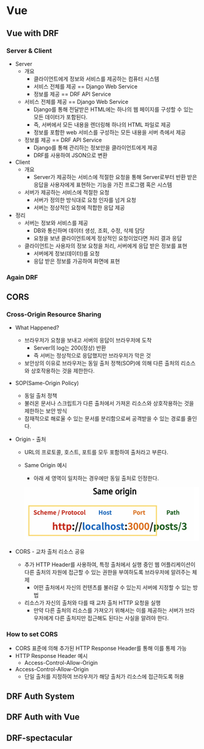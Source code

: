 # Vue

## Vue with DRF

### Server & Client

- Server
  - 개요
    - 클라이언트에게 정보와 서비스를 제공하는 컴퓨터 시스템
    - 서비스 전체를 제공 == Django Web Service
    - 정보를 제공 == DRF API Service
  - 서비스 전체를 제공 == Django Web Service
    - Django를 통해 전달받은 HTML에는 하나의 웹 페이지를 구성할 수 있는 모든 데이터가 포함된다.
    - 즉, 서버에서 모든 내용을 렌더링해 하나의 HTML 파일로 제공
    - 정보를 포함한 web 서비스를 구성하는 모든 내용을 서버 측에서 제공
  - 정보를 제공 == DRF API Service
    - Django를 통해 관리하는 정보만을 클라이언트에게 제공
    - DRF를 사용하여 JSON으로 변환
- Client
  - 개요
    - Server가 제공하는 서비스에 적절한 요청을 통해 Server로부터 반환 받은 응답을 사용자에게 표현하는 기능을 가진 프로그램 혹은 시스템
  - 서버가 제공하는 서비스에 적절한 요청
    - 서버가 정의한 방식대로 요청 인자를 넘겨 요청
    - 서버는 정상적인 요청에 적합한 응답 제공
- 정리
  - 서버는 정보와 서비스를 제공
    - DB와 통신하며 데이터 생성, 조회, 수정, 삭제 담당
    - 요청을 보낸 클라이언트에게 정상적인 요청이었다면 처리 결과 응답
  - 클라이언트는 사용자의 정보 요청을 처리, 서버에게 응답 받은 정보를 표현
    - 서버에게 정보(데이터)를 요청
    - 응답 받은 정보를 가공하여 화면에 표현

### Again DRF



## CORS

### Cross-Origin Resource Sharing

- What Happened?

  - 브라우저가 요청을 보내고 서버의 응답이 브라우저에 도착
    - Server의 log는 200(정상) 반환
    - 즉 서버는 정상적으로 응답했지만 브라우저가 막은 것
  - 보안상의 이유로 브라우저는 동일 출처 정책(SOP)에 의해 다른 출처의 리소스와 상호작용하는 것을 제한한다.

- SOP(Same-Origin Policy)

  - 동일 출처 정책
  - 불러온 문서나 스크립트가 다른 출처에서 가져온 리소스와 상호작용하는 것을 제한하는 보안 방식
  - 잠재적으로 해로울 수 있는 문서를 분리함으로써 공격받을 수 있는 경로를 줄인다.

- Origin - 출처

  - URL의 프로토콜, 호스트, 포트를 모두 포함하여 출처라고 부른다.

  - Same Origin 예시

    - 아래 세 영역이 일치하는 경우에만 동일 출처로 인정한다.

    ![image-20221114151253080](05.assets/image-20221114151253080.png)

- CORS - 교차 출처 리소스 공유
  - 추가 HTTP Header를 사용하여, 특정 출처에서 실행 중인 웹 어플리케이션이 다른 출처의 자원에 접근할 수 있는 권한을 부여하도록 브라우저에 알려주는 체제
    - 어떤 출처에서 자신의 컨텐츠를 불러갈 수 있는지 서버에 지정할 수 있는 방법
  - 리소스가 자신의 출처와 다를 때 교차 출처 HTTP 요청을 실행
    - 만약 다른 출처의 리소스를 가져오기 위해서는 이를 제공하는 서버가 브라우저에게 다른 출처지만 접근해도 된다는 사실을 알려야 한다.

### How to set CORS

- CORS 표준에 의해 추가된 HTTP Response Header를 통해 이를 통제 가능
- HTTP Response Header 예시
  - Access-Control-Allow-Origin
- Access-Control-Allow-Origin
  - 단일 출처를 지정하여 브라우저가 해당 출처가 리소스에 접근하도록 허용




## DRF Auth System





## DRF Auth with Vue





## DRF-spectacular

